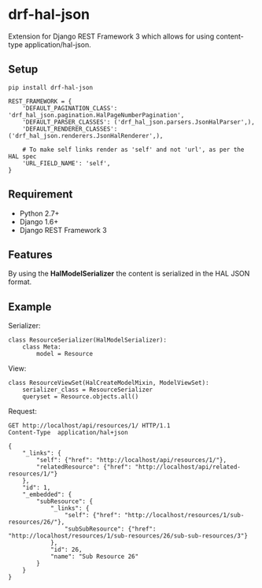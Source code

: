 drf-hal-json
=================
Extension for Django REST Framework 3 which allows for using content-type application/hal-json. 

## Setup ##

    pip install drf-hal-json
    
    REST_FRAMEWORK = {
        'DEFAULT_PAGINATION_CLASS': 'drf_hal_json.pagination.HalPageNumberPagination',
        'DEFAULT_PARSER_CLASSES': ('drf_hal_json.parsers.JsonHalParser',),
        'DEFAULT_RENDERER_CLASSES': ('drf_hal_json.renderers.JsonHalRenderer',),

        # To make self links render as 'self' and not 'url', as per the HAL spec
        'URL_FIELD_NAME': 'self',
    }

## Requirement ##

* Python 2.7+
* Django 1.6+
* Django REST Framework 3

## Features ##

By using the **HalModelSerializer** the content is serialized in the HAL JSON format.

## Example ##

Serializer:

    class ResourceSerializer(HalModelSerializer):
        class Meta:
            model = Resource

View:
    
    class ResourceViewSet(HalCreateModelMixin, ModelViewSet):
        serializer_class = ResourceSerializer
        queryset = Resource.objects.all()

Request:

    GET http://localhost/api/resources/1/ HTTP/1.1
    Content-Type  application/hal+json    

    {
        "_links": {
            "self": {"href": "http://localhost/api/resources/1/"},
            "relatedResource": {"href": "http://localhost/api/related-resources/1/"}
        },
        "id": 1,
        "_embedded": {
            "subResource": {
                "_links": {
                    "self": {"href": "http://localhost/resources/1/sub-resources/26/"},
                    "subSubResource": {"href": "http://localhost/resources/1/sub-resources/26/sub-sub-resources/3"}
                },
                "id": 26,
                "name": "Sub Resource 26"
            }
        }
    }
